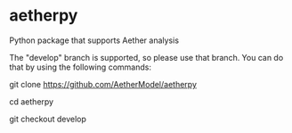 # aetherpy
Python package that supports Aether analysis

The "develop" branch is supported, so please use that branch.  You can do that by using the following commands:

git clone https://github.com/AetherModel/aetherpy

cd aetherpy

git checkout develop

